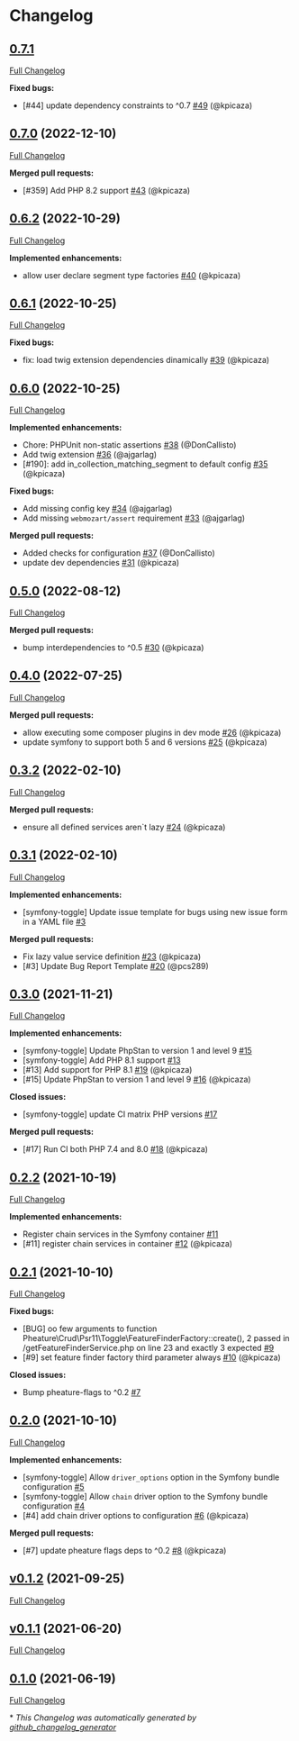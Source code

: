 # Changelog

## [0.7.1](https://github.com/pheature-flags/symfony-toggle/tree/0.7.1)

[Full Changelog](https://github.com/pheature-flags/symfony-toggle/compare/0.7.0...0.7.1)

**Fixed bugs:**

- \[\#44\] update dependency constraints to ^0.7 [\#49](https://github.com/pheature-flags/symfony-toggle/pull/49) (@kpicaza)

## [0.7.0](https://github.com/pheature-flags/symfony-toggle/tree/0.7.0) (2022-12-10)

[Full Changelog](https://github.com/pheature-flags/symfony-toggle/compare/0.6.2...0.7.0)

**Merged pull requests:**

- \[\#359\] Add PHP 8.2 support [\#43](https://github.com/pheature-flags/symfony-toggle/pull/43) (@kpicaza)

## [0.6.2](https://github.com/pheature-flags/symfony-toggle/tree/0.6.2) (2022-10-29)

[Full Changelog](https://github.com/pheature-flags/symfony-toggle/compare/0.6.1...0.6.2)

**Implemented enhancements:**

- allow user declare segment type factories [\#40](https://github.com/pheature-flags/symfony-toggle/pull/40) (@kpicaza)

## [0.6.1](https://github.com/pheature-flags/symfony-toggle/tree/0.6.1) (2022-10-25)

[Full Changelog](https://github.com/pheature-flags/symfony-toggle/compare/0.6.0...0.6.1)

**Fixed bugs:**

- fix: load twig extension dependencies dinamically [\#39](https://github.com/pheature-flags/symfony-toggle/pull/39) (@kpicaza)

## [0.6.0](https://github.com/pheature-flags/symfony-toggle/tree/0.6.0) (2022-10-25)

[Full Changelog](https://github.com/pheature-flags/symfony-toggle/compare/0.5.0...0.6.0)

**Implemented enhancements:**

- Chore: PHPUnit non-static assertions [\#38](https://github.com/pheature-flags/symfony-toggle/pull/38) (@DonCallisto)
- Add twig extension [\#36](https://github.com/pheature-flags/symfony-toggle/pull/36) (@ajgarlag)
- \[\#190\]: add in\_collection\_matching\_segment to default config [\#35](https://github.com/pheature-flags/symfony-toggle/pull/35) (@kpicaza)

**Fixed bugs:**

- Add missing config key [\#34](https://github.com/pheature-flags/symfony-toggle/pull/34) (@ajgarlag)
- Add missing `webmozart/assert` requirement [\#33](https://github.com/pheature-flags/symfony-toggle/pull/33) (@ajgarlag)

**Merged pull requests:**

- Added checks for configuration [\#37](https://github.com/pheature-flags/symfony-toggle/pull/37) (@DonCallisto)
- update dev dependencies [\#31](https://github.com/pheature-flags/symfony-toggle/pull/31) (@kpicaza)

## [0.5.0](https://github.com/pheature-flags/symfony-toggle/tree/0.5.0) (2022-08-12)

[Full Changelog](https://github.com/pheature-flags/symfony-toggle/compare/0.4.0...0.5.0)

**Merged pull requests:**

- bump interdependencies to ^0.5 [\#30](https://github.com/pheature-flags/symfony-toggle/pull/30) (@kpicaza)

## [0.4.0](https://github.com/pheature-flags/symfony-toggle/tree/0.4.0) (2022-07-25)

[Full Changelog](https://github.com/pheature-flags/symfony-toggle/compare/0.3.2...0.4.0)

**Merged pull requests:**

- allow executing some composer plugins in dev mode [\#26](https://github.com/pheature-flags/symfony-toggle/pull/26) (@kpicaza)
- update symfony to support both 5 and 6 versions [\#25](https://github.com/pheature-flags/symfony-toggle/pull/25) (@kpicaza)

## [0.3.2](https://github.com/pheature-flags/symfony-toggle/tree/0.3.2) (2022-02-10)

[Full Changelog](https://github.com/pheature-flags/symfony-toggle/compare/0.3.1...0.3.2)

**Merged pull requests:**

- ensure all defined services aren`t lazy [\#24](https://github.com/pheature-flags/symfony-toggle/pull/24) (@kpicaza)

## [0.3.1](https://github.com/pheature-flags/symfony-toggle/tree/0.3.1) (2022-02-10)

[Full Changelog](https://github.com/pheature-flags/symfony-toggle/compare/0.3.0...0.3.1)

**Implemented enhancements:**

- \[symfony-toggle\] Update issue template for bugs using new issue form in a YAML file [\#3](https://github.com/pheature-flags/symfony-toggle/issues/3)

**Merged pull requests:**

- Fix lazy value service definition [\#23](https://github.com/pheature-flags/symfony-toggle/pull/23) (@kpicaza)
- \[\#3\] Update Bug Report Template [\#20](https://github.com/pheature-flags/symfony-toggle/pull/20) (@pcs289)

## [0.3.0](https://github.com/pheature-flags/symfony-toggle/tree/0.3.0) (2021-11-21)

[Full Changelog](https://github.com/pheature-flags/symfony-toggle/compare/0.2.2...0.3.0)

**Implemented enhancements:**

- \[symfony-toggle\] Update PhpStan to version 1 and level 9 [\#15](https://github.com/pheature-flags/symfony-toggle/issues/15)
-  \[symfony-toggle\] Add PHP 8.1 support [\#13](https://github.com/pheature-flags/symfony-toggle/issues/13)
- \[\#13\] Add support for PHP 8.1 [\#19](https://github.com/pheature-flags/symfony-toggle/pull/19) (@kpicaza)
- \[\#15\] Update PhpStan to version 1 and level 9 [\#16](https://github.com/pheature-flags/symfony-toggle/pull/16) (@kpicaza)

**Closed issues:**

- \[symfony-toggle\] update CI matrix PHP versions [\#17](https://github.com/pheature-flags/symfony-toggle/issues/17)

**Merged pull requests:**

- \[\#17\] Run CI both PHP 7.4 and 8.0 [\#18](https://github.com/pheature-flags/symfony-toggle/pull/18) (@kpicaza)

## [0.2.2](https://github.com/pheature-flags/symfony-toggle/tree/0.2.2) (2021-10-19)

[Full Changelog](https://github.com/pheature-flags/symfony-toggle/compare/0.2.1...0.2.2)

**Implemented enhancements:**

- Register chain services in the Symfony container [\#11](https://github.com/pheature-flags/symfony-toggle/issues/11)
- \[\#11\] register chain services in container [\#12](https://github.com/pheature-flags/symfony-toggle/pull/12) (@kpicaza)

## [0.2.1](https://github.com/pheature-flags/symfony-toggle/tree/0.2.1) (2021-10-10)

[Full Changelog](https://github.com/pheature-flags/symfony-toggle/compare/0.2.0...0.2.1)

**Fixed bugs:**

- \[BUG\] oo few arguments to function Pheature\Crud\Psr11\Toggle\FeatureFinderFactory::create\(\), 2 passed in /getFeatureFinderService.php on line 23 and exactly 3 expected [\#9](https://github.com/pheature-flags/symfony-toggle/issues/9)
- \[\#9\] set feature finder factory third parameter always [\#10](https://github.com/pheature-flags/symfony-toggle/pull/10) (@kpicaza)

**Closed issues:**

- Bump pheature-flags to ^0.2 [\#7](https://github.com/pheature-flags/symfony-toggle/issues/7)

## [0.2.0](https://github.com/pheature-flags/symfony-toggle/tree/0.2.0) (2021-10-10)

[Full Changelog](https://github.com/pheature-flags/symfony-toggle/compare/v0.1.2...0.2.0)

**Implemented enhancements:**

- \[symfony-toggle\] Allow `driver_options` option in the Symfony bundle configuration [\#5](https://github.com/pheature-flags/symfony-toggle/issues/5)
- \[symfony-toggle\] Allow `chain` driver option to the Symfony bundle configuration [\#4](https://github.com/pheature-flags/symfony-toggle/issues/4)
- \[\#4\] add chain driver options to configuration [\#6](https://github.com/pheature-flags/symfony-toggle/pull/6) (@kpicaza)

**Merged pull requests:**

- \[\#7\] update pheature flags deps to ^0.2 [\#8](https://github.com/pheature-flags/symfony-toggle/pull/8) (@kpicaza)

## [v0.1.2](https://github.com/pheature-flags/symfony-toggle/tree/v0.1.2) (2021-09-25)

[Full Changelog](https://github.com/pheature-flags/symfony-toggle/compare/v0.1.1...v0.1.2)

## [v0.1.1](https://github.com/pheature-flags/symfony-toggle/tree/v0.1.1) (2021-06-20)

[Full Changelog](https://github.com/pheature-flags/symfony-toggle/compare/0.1.0...v0.1.1)

## [0.1.0](https://github.com/pheature-flags/symfony-toggle/tree/0.1.0) (2021-06-19)

[Full Changelog](https://github.com/pheature-flags/symfony-toggle/compare/e37430094803e2c9c010d44f3086553add03430e...0.1.0)



\* *This Changelog was automatically generated by [github_changelog_generator](https://github.com/github-changelog-generator/github-changelog-generator)*
